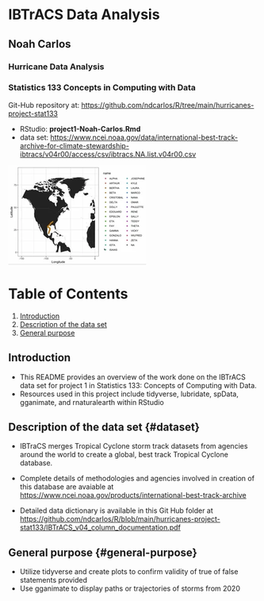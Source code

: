 # IBTrACS Data Analysis


## Noah Carlos

### Hurricane Data Analysis
### Statistics 133 Concepts in Computing with Data

Git-Hub repository at: https://github.com/ndcarlos/R/tree/main/hurricanes-project-stat133

- RStudio: **project1-Noah-Carlos.Rmd**
- data set: https://www.ncei.noaa.gov/data/international-best-track-archive-for-climate-stewardship-ibtracs/v04r00/access/csv/ibtracs.NA.list.v04r00.csv

![](https://github.com/ndcarlos/R/blob/main/hurricanes-project-stat133/hurricane.webp)


# Table of Contents

1. [Introduction](#introduction)
2. [Description of the data set](#dataset)
3. [General purpose](#general-purpose)


## <a name="introduction"></a> Introduction 

- This README provides an overview of the work done on the IBTrACS data set for project 1 in Statistics 133: Concepts of Computing with Data.
- Resources used in this project include tidyverse, lubridate, spData, gganimate, and rnaturalearth within RStudio
  

## Description of the data set {#dataset}

- IBTraCS merges Tropical Cyclone storm track datasets from agencies around the world to create a global, best track Tropical Cyclone database.
  
- Complete details of methodologies and agencies involved in creation of this database are avaiable at https://www.ncei.noaa.gov/products/international-best-track-archive

- Detailed data dictionary is available in this Git Hub folder at https://github.com/ndcarlos/R/blob/main/hurricanes-project-stat133/IBTrACS_v04_column_documentation.pdf


## General purpose {#general-purpose}

- Utilize tidyverse and create plots to confirm validity of true of false statements provided
- Use gganimate to display paths or trajectories of storms from 2020 
